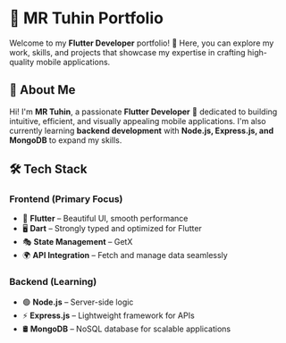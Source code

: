 # 🚀 MR Tuhin Portfolio

Welcome to my **Flutter Developer** portfolio! 🎯 Here, you can explore my work, skills, and projects that showcase my expertise in crafting high-quality mobile applications.

## 🌟 About Me  
Hi! I'm **MR Tuhin**, a passionate **Flutter Developer** 🚀 dedicated to building intuitive, efficient, and visually appealing mobile applications. I'm also currently learning **backend development** with **Node.js, Express.js, and MongoDB** to expand my skills.

## 🛠️ Tech Stack  
### **Frontend (Primary Focus)**
- 🎨 **Flutter** – Beautiful UI, smooth performance  
- 🖥️ **Dart** – Strongly typed and optimized for Flutter  
- 🎭 **State Management** – GetX  
- 🌍 **API Integration** – Fetch and manage data seamlessly  

### **Backend (Learning)**
- 🟢 **Node.js** – Server-side logic  
- ⚡ **Express.js** – Lightweight framework for APIs  
- 🛢️ **MongoDB** – NoSQL database for scalable applications  

  
